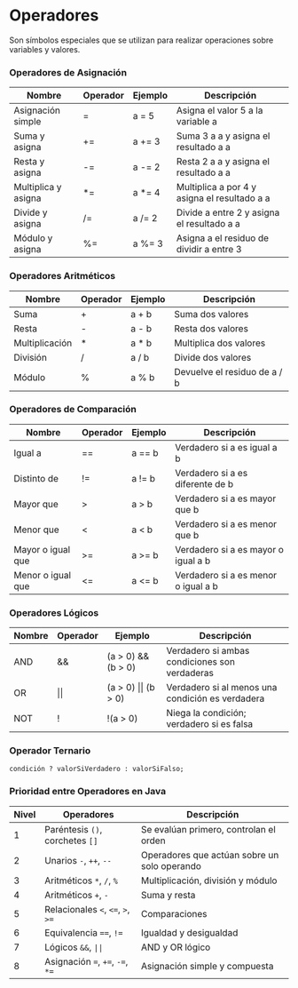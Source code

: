 # Operadores

Son símbolos especiales que se utilizan para realizar operaciones sobre variables y valores.

### Operadores de Asignación
| Nombre              | Operador | Ejemplo  | Descripción                        |
|---------------------|----------|----------|----------------------------------|
| Asignación simple   | =        | a = 5    | Asigna el valor 5 a la variable a |
| Suma y asigna       | +=       | a += 3   | Suma 3 a a y asigna el resultado a a |
| Resta y asigna      | -=       | a -= 2   | Resta 2 a a y asigna el resultado a a |
| Multiplica y asigna | *=       | a *= 4   | Multiplica a por 4 y asigna el resultado a a |
| Divide y asigna     | /=       | a /= 2   | Divide a entre 2 y asigna el resultado a a |
| Módulo y asigna     | %=       | a %= 3   | Asigna a el residuo de dividir a entre 3 |

### Operadores Aritméticos
| Nombre            | Operador | Ejemplo     | Descripción                   |
|-------------------|----------|-------------|-------------------------------|
| Suma              | +        | a + b       | Suma dos valores              |
| Resta             | -        | a - b       | Resta dos valores             |
| Multiplicación    | *        | a * b       | Multiplica dos valores        |
| División          | /        | a / b       | Divide dos valores            |
| Módulo            | %        | a % b       | Devuelve el residuo de a / b  |

### Operadores de Comparación
| Nombre              | Operador | Ejemplo      | Descripción                              |
|---------------------|----------|--------------|------------------------------------------|
| Igual a             | ==       | a == b       | Verdadero si a es igual a b              |
| Distinto de         | !=       | a != b       | Verdadero si a es diferente de b         |
| Mayor que           | \>        | a > b        | Verdadero si a es mayor que b            |
| Menor que           | <        | a < b        | Verdadero si a es menor que b            |
| Mayor o igual que   | \>=       | a >= b       | Verdadero si a es mayor o igual a b      |
| Menor o igual que   | <=       | a <= b       | Verdadero si a es menor o igual a b      |

### Operadores Lógicos
| Nombre | Operador | Ejemplo             | Descripción                                      |
|--------|----------|---------------------|--------------------------------------------------|
| AND    | &&       | (a > 0) && (b > 0)   | Verdadero si ambas condiciones son verdaderas    |
| OR     | \|\|     | (a > 0) \|\| (b > 0) | Verdadero si al menos una condición es verdadera |
| NOT    | !        | !(a > 0)             | Niega la condición; verdadero si es falsa        |

### Operador Ternario
`condición ? valorSiVerdadero : valorSiFalso;`

### Prioridad entre Operadores en Java
| Nivel | Operadores                  | Descripción                         |
|-------|-----------------------------|-----------------------------------|
| 1     | Paréntesis `()`, corchetes `[]` | Se evalúan primero, controlan el orden |
| 2     | Unarios `-`, `++`, `--`     | Operadores que actúan sobre un solo operando |
| 3     | Aritméticos `*`, `/`, `%`   | Multiplicación, división y módulo  |
| 4     | Aritméticos `+`, `-`        | Suma y resta                      |
| 5     | Relacionales `<`, `<=`, `>`, `>=` | Comparaciones                    |
| 6     | Equivalencia `==`, `!=`     | Igualdad y desigualdad             |
| 7     | Lógicos `&&`, `\|\|`          | AND y OR lógico                   |
| 8     | Asignación `=`, `+=`, `-=`, `*=` | Asignación simple y compuesta     |